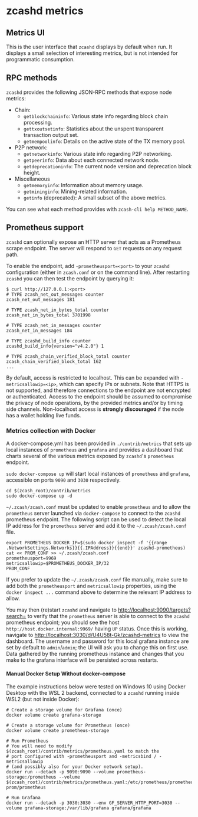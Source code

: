 # zcashd metrics

## Metrics UI

This is the user interface that `zcashd` displays by default when run. It
displays a small selection of interesting metrics, but is not intended for
programmatic consumption.

## RPC methods

`zcashd` provides the following JSON-RPC methods that expose node metrics:

- Chain:
  - `getblockchaininfo`: Various state info regarding block chain processing.
  - `gettxoutsetinfo`: Statistics about the unspent transparent transaction output set.
  - `getmempoolinfo`: Details on the active state of the TX memory pool.
- P2P network:
  - `getnetworkinfo`: Various state info regarding P2P networking.
  - `getpeerinfo`: Data about each connected network node.
  - `getdeprecationinfo`: The current node version and deprecation block height.
- Miscellaneous
  - `getmemoryinfo`: Information about memory usage.
  - `getmininginfo`: Mining-related information.
  - `getinfo` (deprecated): A small subset of the above metrics.

You can see what each method provides with `zcash-cli help METHOD_NAME`.

## Prometheus support

`zcashd` can optionally expose an HTTP server that acts as a Prometheus scrape
endpoint. The server will respond to `GET` requests on any request path.

To enable the endpoint, add `-prometheusport=<port>` to your `zcashd`
configuration (either in `zcash.conf` or on the command line). After
restarting `zcashd` you can then test the endpoint by querying it:

```
$ curl http://127.0.0.1:<port>
# TYPE zcash_net_out_messages counter
zcash_net_out_messages 181

# TYPE zcash_net_in_bytes_total counter
zcash_net_in_bytes_total 3701998

# TYPE zcash_net_in_messages counter
zcash_net_in_messages 184

# TYPE zcashd_build_info counter
zcashd_build_info{version="v4.2.0"} 1

# TYPE zcash_chain_verified_block_total counter
zcash_chain_verified_block_total 162
...
```

By default, access is restricted to localhost. This can be expanded with
`-metricsallowip=<ip>`, which can specify IPs or subnets. Note that HTTPS is
not supported, and therefore connections to the endpoint are not encrypted or
authenticated. Access to the endpoint should be assumed to compromise the
privacy of node operations, by the provided metrics and/or by timing side
channels. Non-localhost access is **strongly discouraged** if the node has a
wallet holding live funds.

### Metrics collection with Docker

A docker-compose.yml has been provided in `./contrib/metrics` that sets up
local instances of `prometheus` and `grafana` and provides a dashboard that
charts several of the various metrics exposed by `zcashd`'s `prometheus`
endpoint.

`sudo docker-compose up` will start local instances of `prometheus` and `grafana`,
accessible on ports `9090` and `3030` respectively. 

```
cd $(zcash_root)/contrib/metrics
sudo docker-compose up -d
```

`~/.zcash/zcash.conf` must be updated to enable `prometheus` and to allow the
`prometheus` server launched via `docker-compose` to connect to the `zcashd`
prometheus endpoint. The following script can be used to detect the local IP
address for the `prometheus` server and add it to the `~/.zcash/zcash.conf` 
file. 

```
export PROMETHEUS_DOCKER_IP=$(sudo docker inspect -f '{{range .NetworkSettings.Networks}}{{.IPAddress}}{{end}}' zcashd-prometheus)
cat << PROM_CONF >> ~/.zcash/zcash.conf
prometheusport=9969
metricsallowip=$PROMETHEUS_DOCKER_IP/32
PROM_CONF
```

If you prefer to update the `~/.zcash/zcash.conf` file manually, make sure
to add both the `prometheusport` and `metricsallowip` properties, using the
`docker inspect ...` command above to determine the relevant IP address to
allow.

You may then (re)start `zcashd` and navigate to
[http://localhost:9090/targets?search=](http://localhost:9090/targets?search=)
to verify that the `prometheus` server is able to connect to the `zcashd`
prometheus endpoint; you should see the host
`http://host.docker.internal:9969/` having `UP` status. Once this is working,
navigate to
[http://localhost:3030/d/U4U58t-Gk/zcashd-metrics](http://localhost:3030/d/U4U58t-Gk/zcashd-metrics)
to view the dashboard. The username and password for this local grafana
instance are set by default to `admin`/`admin`; the UI will ask you to change
this on first use. Data gathered by the running prometheus instance and changes
that you make to the grafana interface will be persisted across restarts.

#### Manual Docker Setup Without docker-compose

The example instructions below were tested on Windows 10 using Docker Desktop
with the WSL 2 backend, connected to a `zcashd` running inside WSL2 (but not
inside Docker):

```
# Create a storage volume for Grafana (once)
docker volume create grafana-storage

# Create a storage volume for Prometheus (once)
docker volume create prometheus-storage

# Run Prometheus
# You will need to modify $(zcash_root)/contrib/metrics/prometheus.yaml to match the
# port configured with -prometheusport and -metricsbind / -metricsallowip
# (and possibly also for your Docker network setup).
docker run --detach -p 9090:9090 --volume prometheus-storage:/prometheus --volume $(zcash_root)/contrib/metrics/prometheus.yaml:/etc/prometheus/prometheus.yml  prom/prometheus

# Run Grafana
docker run --detach -p 3030:3030 --env GF_SERVER_HTTP_PORT=3030 --volume grafana-storage:/var/lib/grafana grafana/grafana
```

